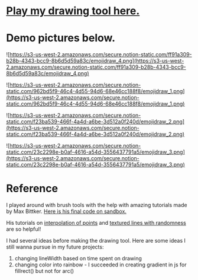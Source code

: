 # [Play my drawing tool here.](https://emojidraw.netlify.app/)

# Demo pictures below.

![https://s3-us-west-2.amazonaws.com/secure.notion-static.com/ff91a309-b28b-4343-bcc9-8b6d5d59a83c/emojidraw_4.png](https://s3-us-west-2.amazonaws.com/secure.notion-static.com/ff91a309-b28b-4343-bcc9-8b6d5d59a83c/emojidraw_4.png)

![https://s3-us-west-2.amazonaws.com/secure.notion-static.com/962bd5f9-46c4-4d55-94d6-68e46cc188f8/emojidraw_1.png](https://s3-us-west-2.amazonaws.com/secure.notion-static.com/962bd5f9-46c4-4d55-94d6-68e46cc188f8/emojidraw_1.png)

![https://s3-us-west-2.amazonaws.com/secure.notion-static.com/f23ba539-466f-4a4d-a6be-3d512a0f240d/emojidraw_2.png](https://s3-us-west-2.amazonaws.com/secure.notion-static.com/f23ba539-466f-4a4d-a6be-3d512a0f240d/emojidraw_2.png)

![https://s3-us-west-2.amazonaws.com/secure.notion-static.com/23c2298e-b0af-4616-a54d-3556437791a5/emojidraw_3.png](https://s3-us-west-2.amazonaws.com/secure.notion-static.com/23c2298e-b0af-4616-a54d-3556437791a5/emojidraw_3.png)

# Reference

I played around with brush tools with the help with amazing tutorials made by Max Bittker. [Here is his final code on sandbox.](https://codesandbox.io/s/interpolated-lines-checkpoint-zgu34) 

His tutorials on [interpolation of points](https://www.loom.com/share/9ca841dcfc85445eb10a0f4a1c4888e6) and [textured lines with randomness](https://www.loom.com/share/1f91ad1b928144c88951bf0dd307ffca) are so helpful! 

I had several ideas before making the drawing tool. Here are some ideas I still wanna pursue in my future projects:

1. changing lineWidth based on time spent on drawing
2. changing color into rainbow - I succeeded in creating gradient in js for fillrect() but not for arc()